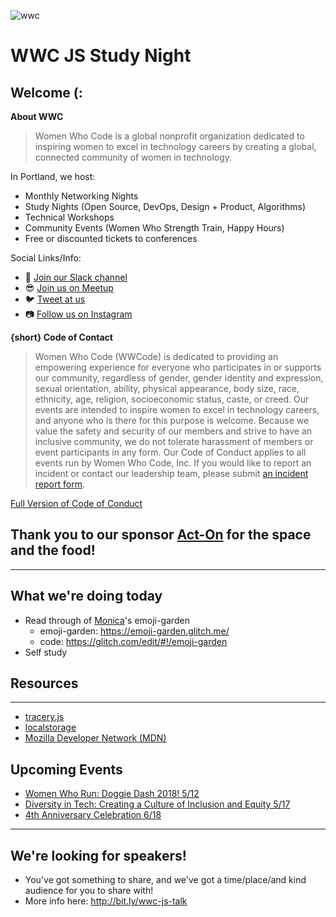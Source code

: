 ![wwc](https://a248.e.akamai.net/secure.meetupstatic.com/photos/event/1/e/5/4/highres_456127764.jpeg)

# WWC JS Study Night

## Welcome (:
**About WWC**
> Women Who Code is a global nonprofit organization dedicated to inspiring women to excel in technology careers by creating a global, connected community of women in technology.

In Portland, we host:
- Monthly Networking Nights
- Study Nights (Open Source, DevOps, Design + Product, Algorithms)
- Technical Workshops
- Community Events (Women Who Strength Train, Happy Hours)
- Free or discounted tickets to conferences

Social Links/Info:
- 💬 [Join our Slack channel](https://goo.gl/forms/sBKUgZ9hHnnmWn7z1)
- 😎 [Join us on Meetup](https://www.meetup.com/Women-Who-Code-Portland/)
- 🐦 [Tweet at us](https://twitter.com/WWCodePortland)
- 📷 [Follow us on Instagram](https://www.instagram.com/wwcodeportland/)


**{short} Code of Contact**
> Women Who Code (WWCode) is dedicated to providing an empowering experience for everyone who participates in or supports our community, regardless of gender, gender identity and expression, sexual orientation, ability, physical appearance, body size, race, ethnicity, age, religion, socioeconomic status, caste, or creed. Our events are intended to inspire women to excel in technology careers, and anyone who is there for this purpose is welcome. Because we value the safety and security of our members and strive to have an inclusive community, we do not tolerate harassment of members or event participants in any form. Our Code of Conduct applies to all events run by Women Who Code, Inc. If you would like to report an incident or contact our leadership team, please submit [an incident report form](https://docs.google.com/forms/d/e/1FAIpQLScmJq0Evb0aDbx4flmmZT1xX0GCXj_F--5asjfH7XvkrLo4xA/viewform).

[Full Version of Code of Conduct](https://www.meetup.com/Women-Who-Code-Portland/pages/22236117/Code_of_Conduct/)

## Thank you to our sponsor [Act-On](https://www.act-on.com/) for the space and the food!

----------------

## What we're doing today
- Read through of [Monica](https://twitter.com/notwaldorf)'s emoji-garden
  - emoji-garden: https://emoji-garden.glitch.me/
  - code: https://glitch.com/edit/#!/emoji-garden
- Self study

## Resources
---------
- [tracery.js](https://github.com/galaxykate/tracery)
- [localstorage](https://developer.mozilla.org/en-US/docs/Web/API/Window/localStorage)
- [Mozilla Developer Network (MDN)](https://developer.mozilla.org/en-US/docs/Web/JavaScript)

## Upcoming Events
- [Women Who Run: Doggie Dash 2018! 5/12](https://www.meetup.com/Women-Who-Code-Portland/events/249041354/)
- [Diversity in Tech: Creating a Culture of Inclusion and Equity 5/17](https://www.meetup.com/Women-Who-Code-Portland/events/249722263/)
- [4th Anniversary Celebration 6/18](https://www.meetup.com/Women-Who-Code-Portland/events/246725107/)

---------

## We're looking for speakers!
- You've got something to share, and we've got a time/place/and kind audience for you to share with!
- More info here: http://bit.ly/wwc-js-talk
